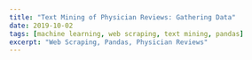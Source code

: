 ```yaml
---
title: "Text Mining of Physician Reviews: Gathering Data"
date: 2019-10-02
tags: [machine learning, web scraping, text mining, pandas]
excerpt: "Web Scraping, Pandas, Physician Reviews"
---
```

